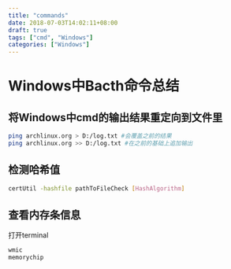 ```yaml
---
title: "commands"
date: 2018-07-03T14:02:11+08:00
draft: true
tags: ["cmd", "Windows"]
categories: ["Windows"]
---
```


# Windows中Bacth命令总结

## 将Windows中cmd的输出结果重定向到文件里

```sh
ping archlinux.org > D:/log.txt #会覆盖之前的结果
ping archlinux.org >> D:/log.txt #在之前的基础上追加输出
```

## 检测哈希值
```sh
certUtil -hashfile pathToFileCheck [HashAlgorithm]
```

## 查看内存条信息

打开terminal
```sh
wmic
memorychip
```